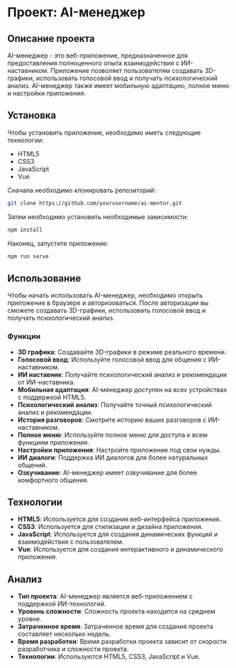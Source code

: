 # Проект: AI-менеджер

## Описание проекта

AI-менеджер - это веб-приложение, предназначенное для предоставления полноценного опыта взаимодействия с ИИ-наставником. Приложение позволяет пользователям создавать 3D-графики, использовать голосовой ввод и получать психологический анализ. AI-менеджер также имеет мобильную адаптацию, полное меню и настройки приложения.

## Установка

Чтобы установить приложение, необходимо иметь следующие технологии:

- HTML5
- CSS3
- JavaScript
- Vue

Сначала необходимо клонировать репозиторий:

```bash
git clone https://github.com/yourusername/ai-mentor.git
```

Затем необходимо установить необходимые зависимости:

```bash
npm install
```

Наконец, запустите приложение:

```bash
npm run serve
```

## Использование

Чтобы начать использовать AI-менеджер, необходимо открыть приложение в браузере и авторизоваться. После авторизации вы сможете создавать 3D-графики, использовать голосовой ввод и получать психологический анализ.

### Функции

- **3D графика**: Создавайте 3D-графики в режиме реального времени.
- **Голосовой ввод**: Используйте голосовой ввод для общения с ИИ-наставником.
- **ИИ наставник**: Получайте психологический анализ и рекомендации от ИИ-наставника.
- **Мобильная адаптация**: AI-менеджер доступен на всех устройствах с поддержкой HTML5.
- **Психологический анализ**: Получайте точный психологический анализ и рекомендации.
- **История разговоров**: Смотрите историю ваших разговоров с ИИ-наставником.
- **Полное меню**: Используйте полное меню для доступа к всем функциям приложения.
- **Настройки приложения**: Настройте приложение под свои нужды.
- **ИИ диалоги**: Поддержка ИИ диалогов для более натуральных общений.
- **Озвучивание**: AI-менеджер имеет озвучивание для более комфортного общения.

## Технологии

- **HTML5**: Используется для создания веб-интерфейса приложения.
- **CSS3**: Используется для стилизации и дизайна приложения.
- **JavaScript**: Используется для создания динамических функций и взаимодействия с пользователем.
- **Vue**: Используется для создания интерактивного и динамического приложения.

## Анализ

- **Тип проекта**: AI-менеджер является веб-приложением с поддержкой ИИ-технологий.
- **Уровень сложности**: Сложность проекта находится на среднем уровне.
- **Затраченное время**: Затраченное время для создания проекта составляет несколько недель.
- **Время разработки**: Время разработки проекта зависит от скорости разработчика и сложности проекта.
- **Технологии**: Используются HTML5, CSS3, JavaScript и Vue.